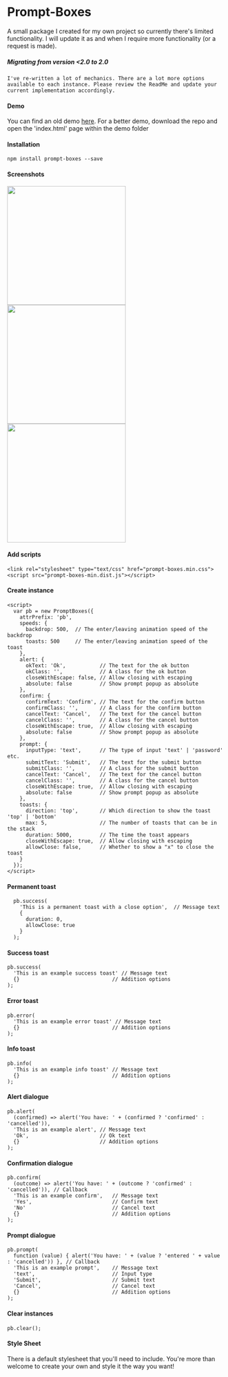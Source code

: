 # Prompt-Boxes
A small package I created for my own project so currently there's limited functionality. I will update it as and when I require more functionality (or a request is made).

##### Migrating from version <2.0 to 2.0
`I've re-written a lot of mechanics. There are a lot more options available to each instance. Please review the ReadMe and update your current implementation accordingly.`

#### Demo
You can find an old demo [here](https://iamrobert.co.uk/projects/prompt-boxes). For a better demo, download the repo and open the 'index.html' page within the demo folder

#### Installation
``npm install prompt-boxes --save``

#### Screenshots
<img src="https://media.giphy.com/media/oXcJZgdxOLBvy/giphy.gif" width="275"> <img src="https://media.giphy.com/media/OAscHqRSi6a9W/giphy.gif" width="275"> <img src="https://media.giphy.com/media/10BsPpLXKTW67m/giphy.gif" width="275">

#### Add scripts
~~~
<link rel="stylesheet" type="text/css" href="prompt-boxes.min.css">
<script src="prompt-boxes-min.dist.js"></script>
~~~

#### Create instance
~~~
<script>
  var pb = new PromptBoxes({
    attrPrefix: 'pb',
    speeds: {
      backdrop: 500,  // The enter/leaving animation speed of the backdrop
      toasts: 500     // The enter/leaving animation speed of the toast
    },
    alert: {
      okText: 'Ok',           // The text for the ok button
      okClass: '',            // A class for the ok button
      closeWithEscape: false, // Allow closing with escaping
      absolute: false         // Show prompt popup as absolute
    },
    confirm: {
      confirmText: 'Confirm', // The text for the confirm button
      confirmClass: '',       // A class for the confirm button
      cancelText: 'Cancel',   // The text for the cancel button
      cancelClass: '',        // A class for the cancel button
      closeWithEscape: true,  // Allow closing with escaping
      absolute: false         // Show prompt popup as absolute
    },
    prompt: {
      inputType: 'text',      // The type of input 'text' | 'password' etc.
      submitText: 'Submit',   // The text for the submit button
      submitClass: '',        // A class for the submit button
      cancelText: 'Cancel',   // The text for the cancel button
      cancelClass: '',        // A class for the cancel button
      closeWithEscape: true,  // Allow closing with escaping
      absolute: false         // Show prompt popup as absolute
    },
    toasts: {
      direction: 'top',       // Which direction to show the toast  'top' | 'bottom'
      max: 5,                 // The number of toasts that can be in the stack
      duration: 5000,         // The time the toast appears
      closeWithEscape: true,  // Allow closing with escaping
      allowClose: false,      // Whether to show a "x" to close the toast
    }
  });
</script>
~~~

#### Permanent toast
~~~
  pb.success(
    'This is a permanent toast with a close option',  // Message text
    { 
      duration: 0,
      allowClose: true 
    }
  );
~~~

#### Success toast
~~~
pb.success(
  'This is an example success toast' // Message text
  {}                              // Addition options
);
~~~

#### Error toast
~~~
pb.error(
  'This is an example error toast' // Message text
  {}                              // Addition options
);
~~~

#### Info toast
~~~
pb.info(
  'This is an example info toast' // Message text
  {}                              // Addition options
);
~~~

#### Alert dialogue
~~~
pb.alert(
  (confirmed) => alert('You have: ' + (confirmed ? 'confirmed' : 'cancelled')),
  'This is an example alert', // Message text
  'Ok',                       // Ok text
  {}                          // Addition options
);
~~~

#### Confirmation dialogue
~~~
pb.confirm(
  (outcome) => alert('You have: ' + (outcome ? 'confirmed' : 'cancelled')), // Callback
  'This is an example confirm',   // Message text
  'Yes',                          // Confirm text
  'No'                            // Cancel text
  {}                              // Addition options
);
~~~

#### Prompt dialogue
~~~
pb.prompt(
  function (value) { alert('You have: ' + (value ? 'entered ' + value : 'cancelled')) }, // Callback
  'This is an example prompt',    // Message text
  'text',                         // Input type
  'Submit',                       // Submit text
  'Cancel',                       // Cancel text
  {}                              // Addition options
);
~~~

#### Clear instances
~~~
pb.clear();
~~~

#### Style Sheet
There is a default stylesheet that you'll need to include. You're more than welcome to create your own and style it the way you want!

